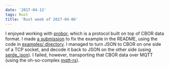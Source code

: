 ```yaml
---
date: '2017-04-13'
tags: Rust
title: 'Rust week of 2017-04-06'
---
```


I enjoyed working with [probor], which is a protocol built on top of
CBOR data format. I made [a submission] to fix the example in the
README, using the code in [examples/ directory]. I managed to turn JSON
to CBOR on one side of a TCP socket, and decode it back to JSON on the
other side (using [serde\_json]). I failed, however, transporting that
CBOR data over MQTT (using the oh-so-complex [mqtt-rs]).

  [probor]: https://github.com/tailhook/probor
  [a submission]: https://github.com/tailhook/probor/pull/6
  [examples/ directory]: https://github.com/tailhook/probor/tree/master/rust/examples
  [serde\_json]: https://github.com/serde-rs/json
  [mqtt-rs]: https://github.com/zonyitoo/mqtt-rs
